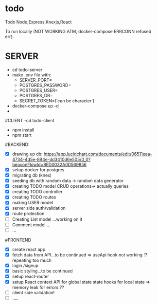 # todo

Todo Node,Express,Knexjs,React

To run locally (NOT WORKING ATM, docker-compose ERRCONN refused err):

# SERVER

- cd todo-server
- make .env file with:
  - SERVER_PORT=
  - POSTGRES_PASSWORD=
  - POSTGRES_USER=
  - POSTGRES_DB=
  - SECRET_TOKEN=('can be character')
- docker-compose up -d
-

#CLIENT
-cd todo-client

- npm install
- npm start

#BACKEND:

- [x] drawing up db: https://app.lucidchart.com/documents/edit/06511eaa-4734-4d5e-894e-dd3410d6e505/0_0?beaconFlowId=8ED0032A0D569856
- [x] setup docker for postgres
- [x] migrating db (knex)
- [x] seeding db with random data -> random data generator
- [x] creating TODO model CRUD operations-> actually queries
- [x] creating TODO controller
- [x] creating TODO routes
- [x] making USER model
- [x] server side auth/validation
- [x] route protection
- [ ] Creating List model ...working on it
- [ ] Comment model ...
- [ ] ...

#FRONTEND

- [x] create react app
- [x] fetch data from API...to be continued
      => useApi hook not working !? repeating too much
- [x] login /signup
- [x] basic styling...to be continued
- [x] setup react-router
- [x] setup React context API for global state state hooks for local state
      => memory leak for errors ??
- [ ] client side validation!
- [ ] .....
